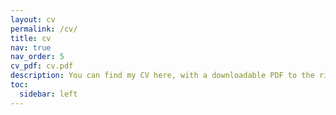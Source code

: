 ```yaml
---
layout: cv
permalink: /cv/
title: cv
nav: true
nav_order: 5
cv_pdf: cv.pdf
description: You can find my CV here, with a downloadable PDF to the right.
toc:
  sidebar: left
---
```

